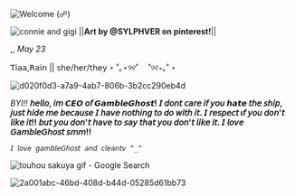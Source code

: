 



          

![Welcome (☍)](https://github.com/user-attachments/assets/88603c2f-4f35-4eb2-8d25-861d48c8aeb1)
                             



![connie and gigi](https://github.com/user-attachments/assets/3c1cf222-9342-4eb7-95d6-773f16e9b7b1)
||**Art by @SYLPHVER on pinterest!**||
 


   ,, *May 23*

  𝖳𝗂𝖺𝖺,𝖱𝖺𝗂𝗇  || 𝗌𝗁𝖾/𝗁𝖾𝗋/𝗍𝗁𝖾y
    ⋆ ˚｡⋆୨୧˚   　˚୨୧⋆｡˚ ⋆ 
    


  
![d020f0d3-a7a9-4ab7-806b-3b2cc290eb4d](https://github.com/user-attachments/assets/5de9696b-3d7e-438c-89b2-59a2e469b214)



    
*BYI!!*
**𝘩𝘦𝘭𝘭𝘰, 𝘪𝘮 𝘾𝙀𝙊 𝘰𝘧 𝙂𝙖𝙢𝙗𝙡𝙚𝙂𝙝𝙤𝙨𝙩! 𝘐 𝘥𝘰𝘯𝘵 𝘤𝘢𝘳𝘦 𝘪𝘧 𝘺𝘰𝘶 𝙝𝙖𝙩𝙚 𝘵𝘩𝘦 𝘴𝘩𝘪𝘱, 𝘫𝘶𝘴𝘵 𝘩𝘪𝘥𝘦 𝘮𝘦 𝘣𝘦𝘤𝘢𝘶𝘴𝘦 𝘐 𝘩𝘢𝘷𝘦 𝘯𝘰𝘵𝘩𝘪𝘯𝘨 𝘵𝘰 𝘥𝘰 𝘸𝘪𝘵𝘩 𝘪𝘵. 𝘐 𝘳𝘦𝘴𝘱𝘦𝘤𝘵 ı𝘧 𝘺𝘰𝘶 𝘥𝘰𝘯'𝘵 𝘭𝘪𝘬𝘦 𝘪𝘵!! 𝘣𝘶𝘵 𝘺𝘰𝘶 𝘥𝘰𝘯'𝘵 𝘩𝘢𝘷𝘦 𝘵𝘰 𝘴𝘢𝘺 𝘵𝘩𝘢𝘵 𝘺𝘰𝘶 𝘥𝘰𝘯'𝘵 𝘭𝘪𝘬𝘦 𝘪𝘵. 𝘐 𝘭𝘰𝘷𝘦 𝘎𝘢𝘮𝘣𝘭𝘦𝘎𝘩𝘰𝘴𝘵 𝘴𝘮𝘮!!**

  




    𝘐 𝘭𝘰𝘷𝘦 𝘨𝘢𝘮𝘣𝘭𝘦𝘎𝘩𝘰𝘴𝘵 𝘢𝘯𝘥 𝘤𝘭𝘦𝘢𝘯𝘵𝘷 ^_^

    
![touhou sakuya gif - Google
Search](https://github.com/user-attachments/assets/cef56519-43a3-45c7-9213-e07092130d50)

![2a001abc-46bd-408d-b44d-05285d61bb73](https://github.com/user-attachments/assets/5917717d-ec39-4b0c-b29c-a3964aa85350)






